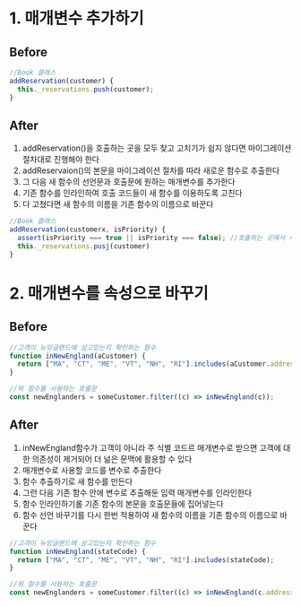 # 1. 매개변수 추가하기

## Before

```javascript
//Book 클래스
addReservation(customer) {
  this._reservations.push(customer);
}

```

## After

1. addReservation()을 호출하는 곳을 모두 찾고 고치기가 쉽지 않다면 마이그레이션 절차대로 진행해야 한다
2. addReservaion()의 본문을 마이그레이션 절차를 따라 새로운 함수로 추출한다
3. 그 다음 새 함수의 선언문과 호출문에 원하는 매개변수를 추가한다
4. 기존 함수를 인라인하여 호출 코드들이 새 함수를 이용하도록 고친다
5. 다 고쳤다면 새 함수의 이름을 기존 함수의 이름으로 바꾼다

```javascript
//Book 클래스
addReservation(customerx, isPriority) {
  assert(isPriority === true || isPriority === false); //호출하는 곳에서 새로 추가한 매개변수르 실제로 사용하는지 확인
  this._reservations.pusj(customer)
}

```

# 2. 매개변수를 속성으로 바꾸기

## Before

```javascript
//고객이 뉴잉글랜드에 살고있는지 확인하는 함수
function inNewEngland(aCustomer) {
  return ["MA", "CT", "ME", "VT", "NH", "RI"].includes(aCustomer.address.state);
}

//위 함수를 사용하는 호출문
const newEnglanders = someCustomer.filter((c) => inNewEngland(c));
```

## After

1. inNewEngland함수가 고객이 아니라 주 식별 코드르 매개변수로 받으면 고객에 대한 의존성이 제거되어 더 넒은 문맥에 활용할 수 있다
2. 매개변수로 사용할 코드를 변수로 추출한다
3. 함수 추출하기로 새 함수를 만든다
4. 그런 다음 기존 함수 안에 변수로 추출해둔 입력 매개변수를 인라인한다
5. 함수 인라인하기롤 기존 함수의 본문을 호출문들에 집어넣는다
6. 함수 선언 바꾸기를 다시 한번 적용하여 새 함수의 이름을 기존 함수의 이름으로 바꾼다

```javascript
//고객이 뉴잉글랜드에 살고있는지 확인하는 함수
function inNewEngland(stateCode) {
  return ["MA", "CT", "ME", "VT", "NH", "RI"].includes(stateCode);
}

//위 함수를 사용하는 호출문
const newEnglanders = someCustomer.filter((c) => inNewEngland(c.address.state));
```
